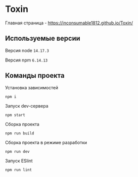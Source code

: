 # Toxin

Главная страница - https://inconsumable1812.github.io/Toxin/

## Используемые версии

Версия node `14.17.3`

Версия npm `6.14.13`

## Команды проекта

Установка зависимостей

`npm i`

Запуск dev-сервера

`npm start`

Сборка проекта

`npm run build`

Сборка проекта в режиме разработки

`npm run dev`

Запуск ESlint

`npm run lint`

